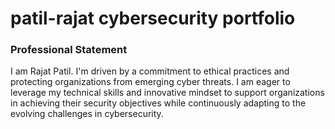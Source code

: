 # patil-rajat cybersecurity portfolio

### Professional Statement
I am Rajat Patil. I'm driven by a commitment to ethical practices and protecting organizations from emerging cyber threats. I am eager to leverage my technical skills and innovative mindset to support organizations in achieving their security objectives while continuously adapting to the evolving challenges in cybersecurity.
